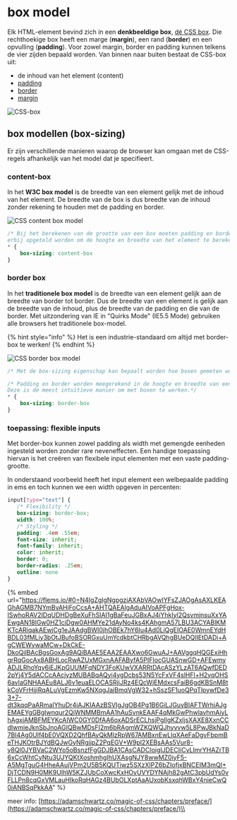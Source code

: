 # box model

Elk HTML-element bevind zich in een **denkbeeldige box**, [dé CSS box](https://www.w3schools.com/css/css_boxmodel.asp). Die rechthoekige box heeft een marge (**margin**), een rand (**border**) en een opvulling (**padding**). Voor zowel margin, border en padding kunnen telkens de vier zijden bepaald worden. Van binnen naar buiten bestaat de CSS-box uit:

* de inhoud van het element (content)
* [padding](https://www.w3schools.com/css/css_padding.asp)
* [border](https://www.w3schools.com/css/css_border.asp)
* [margin](https://www.w3schools.com/css/css_margin.asp)

![CSS-box](../../.gitbook/assets/box-model.png)

## box modellen (box-sizing)

Er zijn verschillende manieren waarop de browser kan omgaan met de CSS-regels afhankelijk van het model dat je specifieert.

### content-box

In het **W3C box model** is de breedte van een element gelijk met de inhoud van het element. De breedte van de box is dus breedte van de inhoud zonder rekening te houden met de padding en border.

![CSS content box model](../../.gitbook/assets/content-box.png)

```css
/* Bij het berekenen van de grootte van een box moeten padding en border 
erbij opgeteld worden om de hoogte en breedte van het element te berekenen.*/
* {
    box-sizing: content-box
}
```

### border box

In het **traditionele box model** is de breedte van een element gelijk aan de breedte van border tot border. Dus de breedte van een element is gelijk aan de breedte van de inhoud, plus de breedte van de padding en die van de border. Met uitzondering van IE in "Quirks Mode" (IE5.5 Mode) gebruiken alle browsers het traditionele box-model.

{% hint style="info" %}
Het is een industrie-standaard om altijd met border-box te werken!
{% endhint %}

![CSS border box model](../../.gitbook/assets/border-box.png)

```css
/* Met de box-sizing eigenschap kan bepaalt worden hoe boxen gemeten worden.*/

/* Padding en border worden meegerekend in de hoogte en breedte van een element. 
Deze is de meest intuïtieve manier om met boxen te werken.*/
* {
    box-sizing: border-box
}
```

### toepassing: flexible inputs

Met border-box kunnen zowel padding als width met gemengde eenheden ingesteld worden zonder rare neveneffecten. Een handige toepassing hiervan is het creëren van flexibele input elementen met een vaste padding-grootte.

In onderstaand voorbeeld heeft het input element een welbepaalde padding in ems en toch kunnen we een width opgeven in percenten:

```css
input[type="text"] {
   /* Flexibility */
   box-sizing: border-box;
   width: 100%;
   /* Styling */
   padding: .4em .55em;
   font-size: inherit;
   font-family: inherit;
   color: inherit;
   border: 0;
   border-radius: .25em;
   outline: none
}
```

{% embed url="https://flems.io/#0=N4IgZglgNgpgziAXAbVAOwIYFsZJAOgAsAXLKEAGhAGMB7NYmBvAHjFoCcsA+AHTQAEAlgAduAIVoAPFgHox-ISwhoRAV2IDqUDHDgBeXuFhSIAI1gBaFeuJGBxAJ4iYhkIyl2QsvmjnsuXxYAEwgAN18lGw0HZ1cjDgw0AHMYe21dAyNo4ks4KAhgmA57LBU3ACYABlKMKTcARiqakAEwjCg1eJAAdgBWI0jhOBEk7hY6Iu4Ad0LiQgEIOAE0WmnEYdHBDL03fMLiy3bOtJBufoBSORGxuUmYcdkbtCHRbgAVQhgBUeDQlIEtDADi+AgCWEWywaMCw+DkCkE-DkoQilBAcBgsGoxAg9AQiBAAE5EAA2EAAXwo6GwuAJ+AAVggqHQGExiHhgrRqGocAx8ABHLocRwAZUxMGxnAAFAByfA5PIFIocGUASnwGD+AFEwmyADJLRhoYqy6iEJKpGUUMFqNDY3FoKUwVXARRtDAcASzYLzAT6AQwfDED2pYj4Y5dACCcAAcjyzMUBABqAQyi4ygDcbs53N5YcFxVF4slHFl+H2yqOHS6avlaGNHAAEu8ALJ6v1euaELOCASRjiJRz4EQcWjEMdxcsFaiB6gdKBSnM8tkCoVFrHjjiRqALuVgEzmKw5NXqgJajBmqVgW32+hSszSF1uoQPqTlpywfDe33+7-dt3kqqPaARmaIYhuDr4iAJKIAAzBSVIgJgOB4Pg1B6GiLJGuyBIAFTWrhiAJgEMAEYgGBgIwnqur2QiWNMMBmAA1hAuSvnkEAAF4qMkGwPhwlavhmAiyLhAgxjAMBFMEYKcAIWC0GY0DfAA6oxADSrECLhsjPgIlgKZxljsXAXE8XxnCCdIwmieJknSbJnoAGIQBwMDsFI2m6bRAgmWZKQWQJhyvvw5L8PwJBkNaD7BI4Ag0UIf4bE0VQXD2QhfBAyQkMlzRpW67AMBxnEwLlqXAeFaDgvFbpmBeTHJKOtrBJYdBQJwGyNRgjjpZ2PqEGV+W9pl2XEBsAAs5Vur8-y8QI0JYBVaC2WYo5oBsnzfFgGDJBA1CAsCADCIoigIJDECIiCyLImrYHAZrTB6xCcWhtCyNtu3UJYQKtXoshmhgIhUXAsgNJY8wwMZ0iyF5-A5MgTguG4HheAAujVPm2U5B5KQUTiwz5SXzXlPZ6bZIofjxBNCEIM3mQI+DjTCDN9H0MK9UIhW5KZJUbCoXwcKxHOyUVYDYNAjh82gAtC3pbUdYs0vFLLPn8cqGxVMLauHIkoRqHAGz4BUbOLXptAaAUxobKsxqhWBxY4nieCwQ0iANBSqPkkAA" %}

meer info: [https://adamschwartz.co/magic-of-css/chapters/preface/](https://adamschwartz.co/magic-of-css/chapters/preface/)\\
